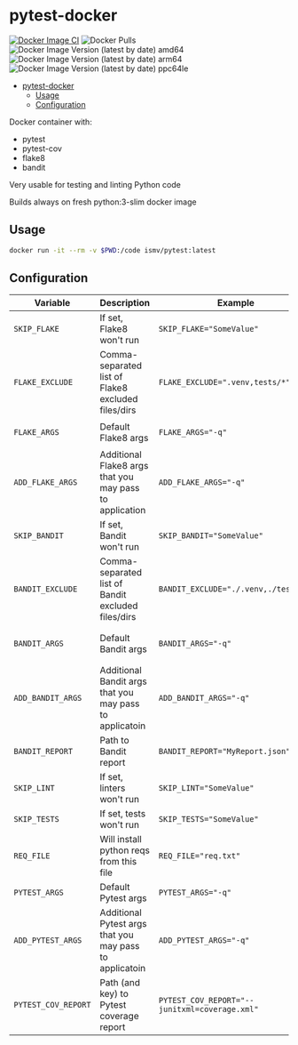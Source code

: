 # pytest-docker

[![Docker Image CI](https://github.com/ismvru/pytest/actions/workflows/docker-image.yml/badge.svg)](https://github.com/ismvru/pytest/actions/workflows/docker-image.yml)
![Docker Pulls](https://img.shields.io/docker/pulls/ismv/pytest)
![Docker Image Version (latest by date) amd64](https://img.shields.io/docker/v/ismv/pytest?arch=amd64&label=image%20version%20amd64)
![Docker Image Version (latest by date) arm64](https://img.shields.io/docker/v/ismv/pytest?arch=arm64&label=image%20version%20arm64)
![Docker Image Version (latest by date) ppc64le](https://img.shields.io/docker/v/ismv/pytest?arch=ppc64le&label=image%20version%20ppc64le)

- [pytest-docker](#pytest-docker)
  - [Usage](#usage)
  - [Configuration](#configuration)

Docker container with:

- pytest
- pytest-cov
- flake8
- bandit

Very usable for testing and linting Python code

Builds always on fresh python:3-slim docker image

## Usage

```bash
docker run -it --rm -v $PWD:/code ismv/pytest:latest
```

## Configuration

| Variable            | Description                                             | Example                                       | Default value                                                              |
| ------------------- | ------------------------------------------------------- | --------------------------------------------- | -------------------------------------------------------------------------- |
| `SKIP_FLAKE`        | If set, Flake8 won't run                                | `SKIP_FLAKE="SomeValue"`                      | Not set                                                                    |
| `FLAKE_EXCLUDE`     | Comma-separated list of Flake8 excluded files/dirs      | `FLAKE_EXCLUDE=".venv,tests/*"`               | `.venv`                                                                    |
| `FLAKE_ARGS`        | Default Flake8 args                                     | `FLAKE_ARGS="-q"`                             | `--isolated --count --extend-exclude ${FLAKE_EXCLUDE}`                     |
| `ADD_FLAKE_ARGS`    | Additional Flake8 args that you may pass to application | `ADD_FLAKE_ARGS="-q"`                         | Not set                                                                    |
| `SKIP_BANDIT`       | If set, Bandit won't run                                | `SKIP_BANDIT="SomeValue"`                     | Not set                                                                    |
| `BANDIT_EXCLUDE`    | Comma-separated list of Bandit excluded files/dirs      | `BANDIT_EXCLUDE="./.venv,./tests/*"`          | `./.venv`                                                                  |
| `BANDIT_ARGS`       | Default Bandit args                                     | `BANDIT_ARGS="-q"`                            | `--verbose --ignore-nosec --recursive -f json --exclude ${BANDIT_EXCLUDE}` |
| `ADD_BANDIT_ARGS`   | Additional Bandit args that you may pass to applicatoin | `ADD_BANDIT_ARGS="-q"`                        | Not set                                                                    |
| `BANDIT_REPORT`     | Path to Bandit report                                   | `BANDIT_REPORT="MyReport.json"`               | `bandit_report.json`                                                       |
| `SKIP_LINT`         | If set, linters won't run                               | `SKIP_LINT="SomeValue"`                       | Not set                                                                    |
| `SKIP_TESTS`        | If set, tests won't run                                 | `SKIP_TESTS="SomeValue"`                      | Not set                                                                    |
| `REQ_FILE`          | Will install python reqs from this file                 | `REQ_FILE="req.txt"`                          | Not set                                                                    |
| `PYTEST_ARGS`       | Default Pytest args                                     | `PYTEST_ARGS="-q"`                            | `--cov -v -o junit_family=xunit1`                                                |
| `ADD_PYTEST_ARGS`   | Additional Pytest args that you may pass to applicatoin | `ADD_PYTEST_ARGS="-q"`                        | Not set                                                                    |
| `PYTEST_COV_REPORT` | Path (and key) to Pytest coverage report                | `PYTEST_COV_REPORT="--junitxml=coverage.xml"` | `--junitxml=test-results/coverage.xml`                                     |
